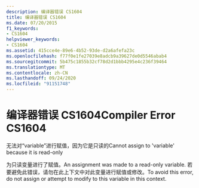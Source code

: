 ```yaml
---
description: 编译器错误 CS1604
title: 编译器错误 CS1604
ms.date: 07/20/2015
f1_keywords:
- CS1604
helpviewer_keywords:
- CS1604
ms.assetid: 415cce4e-89e6-4b52-93de-d2a6afefa23c
ms.openlocfilehash: f77f0e1fe27039e8adcb9a39627de0d5546abab4
ms.sourcegitcommit: 5b475c1855b32cf78d2d1bbb4295e4c236f39464
ms.translationtype: MT
ms.contentlocale: zh-CN
ms.lasthandoff: 09/24/2020
ms.locfileid: "91151748"
---
```

# <a name="compiler-error-cs1604"></a><span data-ttu-id="23e5c-103">编译器错误 CS1604</span><span class="sxs-lookup"><span data-stu-id="23e5c-103">Compiler Error CS1604</span></span>

<span data-ttu-id="23e5c-104">无法对“variable”进行赋值，因为它是只读的</span><span class="sxs-lookup"><span data-stu-id="23e5c-104">Cannot assign to 'variable' because it is read-only</span></span>  
  
 <span data-ttu-id="23e5c-105">为只读变量进行了赋值。</span><span class="sxs-lookup"><span data-stu-id="23e5c-105">An assignment was made to a read-only variable.</span></span> <span data-ttu-id="23e5c-106">若要避免此错误，请勿在此上下文中对此变量进行赋值或修改。</span><span class="sxs-lookup"><span data-stu-id="23e5c-106">To avoid this error, do not assign or attempt to modify  to this variable in this context.</span></span>
